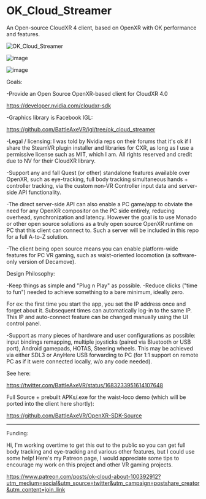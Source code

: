 # OK_Cloud_Streamer
An Open-source CloudXR 4 client, based on OpenXR with OK performance and features.

![OK_Cloud_Streamer](https://github.com/BattleAxeVR/OK_Cloud_Streamer/assets/11604039/89819682-e770-4f56-b47f-4752f4646db0)

![image](https://github.com/BattleAxeVR/OK_Cloud_Streamer/assets/11604039/4e429c06-a221-4944-b847-1d788794a9d5)

![image](https://github.com/BattleAxeVR/OK_Cloud_Streamer/assets/11604039/9ac42c49-8ae9-412f-b3e6-c7c82dd78a2f)


Goals:

-Provide an Open Source OpenXR-based client for CloudXR 4.0

https://developer.nvidia.com/cloudxr-sdk

-Graphics library is Facebook IGL:

https://github.com/BattleAxeVR/igl/tree/ok_cloud_streamer

-Legal / licensing: I was told by Nvidia reps on their forums that it's ok if I share the SteamVR plugin installer and libraries for CXR, as long as I use a permissive license such as MIT, which I am. All rights reserved and credit due to NV for their CloudXR library. 

-Support any and fall Quest (or other) standalone features available over OpenXR, such as eye-tracking, full body tracking simultaneous hands + controller tracking, via the custom non-VR Controller input data and server-side API functionality. 

-The direct server-side API can also enable a PC game/app to obviate the need for any OpenXR compositor on the PC side entirely, reducing overhead, synchronization and latency. However the goal is to use Monado or other open source solutions as a truly open source OpenXR runtime on PC that this client can connect to. Such a server will be included in this repo for a full A-to-Z solution.

-The client being open source means you can enable platform-wide features for PC VR gaming, such as waist-oriented locomotion (a software-only version of Decamove). 

Design Philosophy:

-Keep things as simple and "Plug n Play" as possible.
-Reduce clicks ("time to fun") needed to achieve something to a bare minimum, ideally zero. 

For ex: the first time you start the app, you set the IP address once and forget about it. Subsequent times can automatically log-in to the same IP. This IP and auto-connect feature can be changed manually using the UI control panel.

-Support as many pieces of hardware and user configurations as possible: input bindings remapping, multiple joysticks (paired via Bluetooth or USB port), Android gamepads, HOTAS, Steering wheels. This may be achieved via either SDL3 or AnyHere USB forwarding to PC (for 1:1 support on remote PC as if it were connected locally, w/o any code needed).

See here:

https://twitter.com/BattleAxeVR/status/1683233951614107648

Full Source + prebuilt APKs/.exe for the waist-loco demo (which will be ported into the client here shortly):

https://github.com/BattleAxeVR/OpenXR-SDK-Source

------

Funding:

Hi, I'm working overtime to get this out to the public so you can get full body tracking and eye-tracking and various other features, but I could use some help! Here's my Patreon page, I would appreciate some tips to encourage my work on this project and other VR gaming projects.

https://www.patreon.com/posts/ok-cloud-about-100392912?utm_medium=social&utm_source=twitter&utm_campaign=postshare_creator&utm_content=join_link
